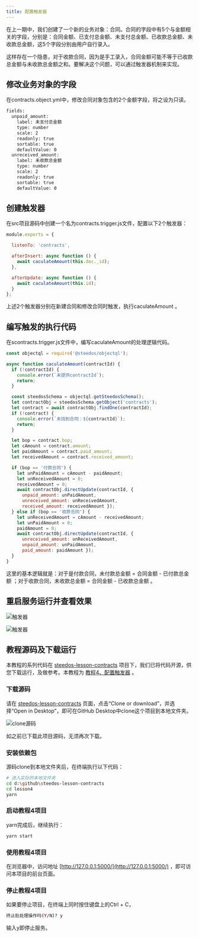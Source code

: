 ```yaml
---
title: 配置触发器
---
```


在上一期中，我们创建了一个新的业务对象：合同。合同的字段中有5个与金额相关的字段，分别是：合同金额、已支付总金额、未支付总金额、已收款总金额、未收款总金额，这5个字段分别由用户自行录入。

这样存在一个隐患，对于收款合同，因为是手工录入，合同金额可能不等于已收款总金额与未收款总金额之和。要解决这个问题，可以通过触发器机制来实现。

## 修改业务对象的字段

在contracts.object.yml中，修改合同对象包含的2个金额字段，将之设为只读。

``` bash
fields:
  unpaid_amount:
    label: 未支付总金额
    type: number
    scale: 2
    readonly: true
    sortable: true
    defaultValue: 0
  unreceived_amount:
    label: 未收款总金额
    type: number
    scale: 2
    readonly: true
    sortable: true
    defaultValue: 0
```

## 创建触发器

在src项目源码中创建一个名为contracts.trigger.js文件，配置以下2个触发器：

```javascript
module.exports = {

  listenTo: 'contracts',

  afterInsert: async function () {
    await caculateAmount(this.doc._id);
  },

  afterUpdate: async function () {
    await caculateAmount(this.id);
  }
};
```
上述2个触发器分别在新建合同和修改合同时触发，执行caculateAmount 。

## 编写触发的执行代码

在scontracts.trigger.js文件中，编写caculateAmount的处理逻辑代码。

```javascript
const objectql = require('@steedos/objectql');

async function caculateAmount(contractId) {
  if (!contractId) {
    console.error(`未提供contractId`);
    return;
  }

  const steedosSchema = objectql.getSteedosSchema();
  let contractObj = steedosSchema.getObject('contracts');
  let contract = await contractObj.findOne(contractId);
  if (!contract) {
    console.error(`未找到合同：${contractId}`);
    return;
  }

  let bop = contract.bop;
  let cAmount = contract.amount;
  let paidAmount = contract.paid_amount;
  let receivedAmount = contract.received_amount;

  if (bop == '付款合同') {
    let unPaidAmount = cAmount - paidAmount;
    let unReceivedAmount = 0;
    receivedAmount = 0;
    await contractObj.directUpdate(contractId, { 
      unpaid_amount: unPaidAmount, 
      unreceived_amount: unReceivedAmount, 
      received_amount: receivedAmount });
  } else if (bop == '收款合同') {
    let unReceivedAmount = cAmount - receivedAmount;
    let unPaidAmount = 0;
    paidAmount = 0;
    await contractObj.directUpdate(contractId, { 
      unreceived_amount: unReceivedAmount, 
      unpaid_amount: unPaidAmount, 
      paid_amount: paidAmount });
  }
}
```

这里的基本逻辑就是：对于是付款合同，未付款总金额 = 合同金额 - 已付款总金额 ；对于收款合同，未收款总金额 = 合同金额 - 已收款总金额 。

## 重启服务运行并查看效果

![触发器](/assets/trigger0.png)

![触发器](/assets/trigger1.png)

## 教程源码及下载运行

本教程的系列代码在 [steedos-lesson-contracts](https://github.com/steedos/steedos-lesson-contracts) 项目下，我们已将代码开源，供您下载运行，及做参考。本教程为 [教程4、配置触发器](https://github.com/steedos/steedos-lesson-contracts/tree/master/lesson4) 。

### 下载源码

请在 [steedos-lesson-contracts](https://github.com/steedos/steedos-lesson-contracts) 页面，点击“Clone or download”，并选择“Open in Desktop”，即可在GitHub Desktop中clone这个项目到本地文件夹。

![clone源码](/assets/clone.png)

如之前已下载此项目源码，无须再次下载。

### 安装依赖包
源码clone到本地文件夹后，在终端执行以下代码：
```bash
# 进入实际的本地文件夹
cd d:\github\steedos-lesson-contracts
cd lesson4
yarn
```

### 启动教程4项目
yarn完成后，继续执行：
```bash
yarn start
```

### 使用教程4项目

在浏览器中，访问地址 [http://127.0.0.1:5000/](http://127.0.0.1:5000/) ，即可访问本项目的前台页面。

### 停止教程4项目
如果要停止项目，在终端上同时按住键盘上的Ctrl + C，
```bash
终止批处理操作吗(Y/N)? y
```
输入y即停止服务。
